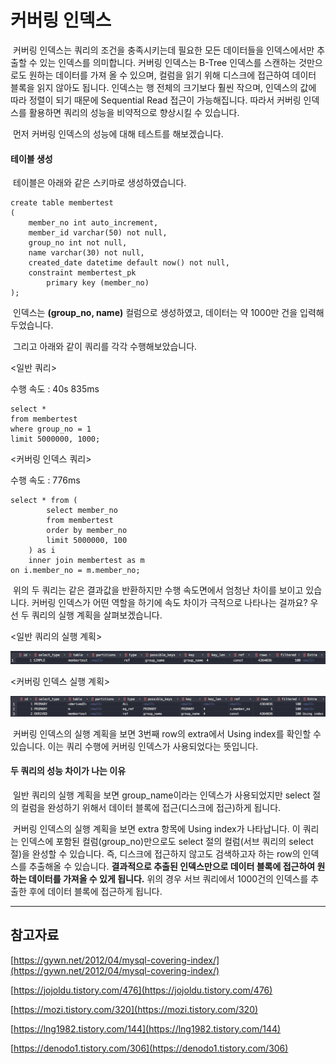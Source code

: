# 커버링 인덱스

 커버링 인덱스는 쿼리의 조건을 충족시키는데 필요한 모든 데이터들을 인덱스에서만 추출할 수 있는 인덱스를 의미합니다. 커버링 인덱스는 B-Tree 인덱스를 스캔하는 것만으로도 원하는 데이터를 가져 올 수 있으며, 컬럼을 읽기 위해 디스크에 접근하여 데이터 블록을 읽지 않아도 됩니다. 인덱스는 행 전체의 크기보다 훨씬 작으며, 인덱스의 값에 따라 정렬이 되기 때문에 Sequential Read 접근이 가능해집니다. 따라서 커버링 인덱스를 활용하면 쿼리의 성능을 비약적으로 향상시킬 수 있습니다.

 먼저 커버링 인덱스의 성능에 대해 테스트를 해보겠습니다.

#### 테이블 생성

 테이블은 아래와 같은 스키마로 생성하였습니다.

```
create table membertest
(
	member_no int auto_increment,
	member_id varchar(50) not null,
	group_no int not null,
	name varchar(30) not null,
	created_date datetime default now() not null,
	constraint membertest_pk
		primary key (member_no)
);
```

 인덱스는 **(group\_no, name)** 컬럼으로 생성하였고, 데이터는 약 1000만 건을 입력해두었습니다.

 그리고 아래와 같이 쿼리를 각각 수행해보았습니다.

<일반 쿼리>

수행 속도 : 40s 835ms

```
select *
from membertest
where group_no = 1
limit 5000000, 1000;
```

<커버링 인덱스 쿼리>

수행 속도 : 776ms

```
select * from (
        select member_no
        from membertest
        order by member_no
        limit 5000000, 100
    ) as i
    inner join membertest as m
on i.member_no = m.member_no;
```

 위의 두 쿼리는 같은 결과값을 반환하지만 수행 속도면에서 엄청난 차이를 보이고 있습니다. 커버링 인덱스가 어떤 역할을 하기에 속도 차이가 극적으로 나타나는 걸까요? 우선 두 쿼리의 실행 계획을 살펴보겠습니다.

<일반 쿼리의 실행 계획>

![common_query](./images/common_query.png)

<커버링 인덱스 실행 계획>

![covering_index_query](./images/covering_index_query.png)

 커버링 인덱스의 실행 계획을 보면 3번째 row의 extra에서 Using index를 확인할 수 있습니다. 이는 쿼리 수행에 커버링 인덱스가 사용되었다는 뜻입니다.

#### 두 쿼리의 성능 차이가 나는 이유

 일반 쿼리의 실행 계획을 보면 group\_name이라는 인덱스가 사용되었지만 select 절의 컬럼을 완성하기 위해서 데이터 블록에 접근(디스크에 접근)하게 됩니다.

 커버링 인덱스의 실행 계획을 보면 extra 항목에 Using index가 나타납니다. 이 쿼리는 인덱스에 포함된 컬럼(group\_no)만으로도 select 절의 컬럼(서브 쿼리의 select 절)을 완성할 수 있습니다. 즉, 디스크에 접근하지 않고도 검색하고자 하는 row의 인덱스를 추출해올 수 있습니다. **결과적으로 추출된 인덱스만으로 데이터 블록에 접근하여 원하는 데이터를 가져올 수 있게 됩니다.** 위의 경우 서브 쿼리에서 1000건의 인덱스를 추출한 후에 데이터 블록에 접근하게 됩니다.

---

## 참고자료

[https://gywn.net/2012/04/mysql-covering-index/](https://gywn.net/2012/04/mysql-covering-index/)

[https://jojoldu.tistory.com/476](https://jojoldu.tistory.com/476)

[https://mozi.tistory.com/320](https://mozi.tistory.com/320)

[https://lng1982.tistory.com/144](https://lng1982.tistory.com/144)

[https://denodo1.tistory.com/306](https://denodo1.tistory.com/306)